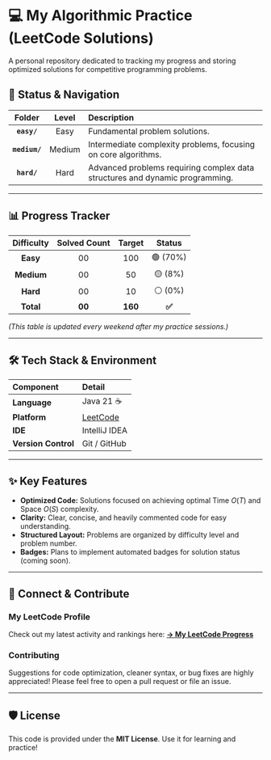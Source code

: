 # 💻 My Algorithmic Practice (LeetCode Solutions)

A personal repository dedicated to tracking my progress and storing optimized solutions for competitive programming problems.

## 🚀 Status & Navigation

| Folder | Level | Description |
| :---: | :---: | :--- |
| **`easy/`** | Easy | Fundamental problem solutions. |
| **`medium/`** | Medium | Intermediate complexity problems, focusing on core algorithms. |
| **`hard/`** | Hard | Advanced problems requiring complex data structures and dynamic programming. |

---

## 📊 Progress Tracker

| Difficulty | Solved Count | Target | Status |
| :---: |:------------:| :---: | :---: |
| **Easy** |      00      | 100 | 🟢 (70%) |
| **Medium** |      00      | 50 | 🟡 (8%) |
| **Hard** |      00      | 10 | ⚪ (0%) |
| **Total** |    **00**    | **160** | **✅** |

*(This table is updated every weekend after my practice sessions.)*

---

## 🛠 Tech Stack & Environment

| Component | Detail |
| :--- | :--- |
| **Language** | Java 21 ☕ |
| **Platform** | [LeetCode](https://leetcode.com/) |
| **IDE** | IntelliJ IDEA |
| **Version Control**| Git / GitHub |

---

## ✨ Key Features

-   **Optimized Code:** Solutions focused on achieving optimal Time $O(T)$ and Space $O(S)$ complexity.
-   **Clarity:** Clear, concise, and heavily commented code for easy understanding.
-   **Structured Layout:** Problems are organized by difficulty level and problem number.
-   **Badges:** Plans to implement automated badges for solution status (coming soon).

---

## 🔗 Connect & Contribute

### My LeetCode Profile
Check out my latest activity and rankings here:
[**→ My LeetCode Progress**](https://github.com/sharmadhrv)

### Contributing
Suggestions for code optimization, cleaner syntax, or bug fixes are highly appreciated! Please feel free to open a pull request or file an issue.

---

## 🛡️ License

This code is provided under the **MIT License**. Use it for learning and practice!
